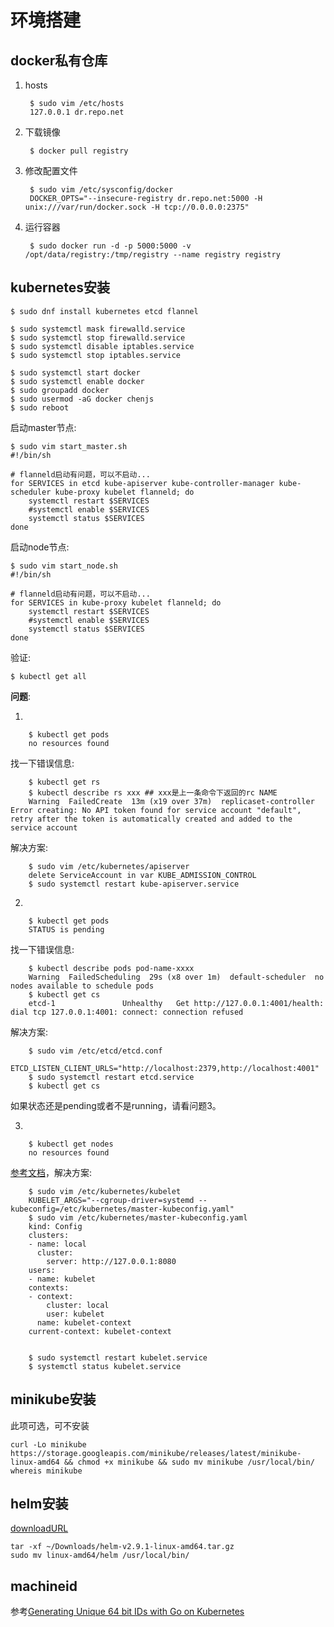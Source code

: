 # 环境搭建

## docker私有仓库

1. hosts

        $ sudo vim /etc/hosts
        127.0.0.1 dr.repo.net

2. 下载镜像

        $ docker pull registry

3. 修改配置文件

        $ sudo vim /etc/sysconfig/docker
        DOCKER_OPTS="--insecure-registry dr.repo.net:5000 -H unix:///var/run/docker.sock -H tcp://0.0.0.0:2375"

4. 运行容器

        $ sudo docker run -d -p 5000:5000 -v /opt/data/registry:/tmp/registry --name registry registry

## kubernetes安装

    $ sudo dnf install kubernetes etcd flannel

    $ sudo systemctl mask firewalld.service
    $ sudo systemctl stop firewalld.service
    $ sudo systemctl disable iptables.service
    $ sudo systemctl stop iptables.service

    $ sudo systemctl start docker
    $ sudo systemctl enable docker
    $ sudo groupadd docker
    $ sudo usermod -aG docker chenjs
    $ sudo reboot

启动master节点:

    $ sudo vim start_master.sh
    #!/bin/sh

    # flanneld启动有问题，可以不启动...
    for SERVICES in etcd kube-apiserver kube-controller-manager kube-scheduler kube-proxy kubelet flanneld; do
        systemctl restart $SERVICES
        #systemctl enable $SERVICES
        systemctl status $SERVICES
    done

启动node节点:

    $ sudo vim start_node.sh
    #!/bin/sh

    # flanneld启动有问题，可以不启动...
    for SERVICES in kube-proxy kubelet flanneld; do
        systemctl restart $SERVICES
        #systemctl enable $SERVICES
        systemctl status $SERVICES
    done
    
验证:

    $ kubectl get all

**问题**:

1.

        $ kubectl get pods
        no resources found

找一下错误信息:

        $ kubectl get rs
        $ kubectl describe rs xxx ## xxx是上一条命令下返回的rc NAME
        Warning  FailedCreate  13m (x19 over 37m)  replicaset-controller  Error creating: No API token found for service account "default", retry after the token is automatically created and added to the service account

解决方案:

        $ sudo vim /etc/kubernetes/apiserver
        delete ServiceAccount in var KUBE_ADMISSION_CONTROL
        $ sudo systemctl restart kube-apiserver.service

2.
    
        $ kubectl get pods
        STATUS is pending

找一下错误信息:

        $ kubectl describe pods pod-name-xxxx
        Warning  FailedScheduling  29s (x8 over 1m)  default-scheduler  no nodes available to schedule pods
        $ kubectl get cs
        etcd-1               Unhealthy   Get http://127.0.0.1:4001/health: dial tcp 127.0.0.1:4001: connect: connection refused

解决方案:

        $ sudo vim /etc/etcd/etcd.conf
        ETCD_LISTEN_CLIENT_URLS="http://localhost:2379,http://localhost:4001"
        $ sudo systemctl restart etcd.service
        $ kubectl get cs

如果状态还是pending或者不是running，请看问题3。

3.

        $ kubectl get nodes
        no resources found
 
[参考文档](https://kubernetes.io/docs/getting-started-guides/fedora/fedora_manual_config/)，解决方案:

        $ sudo vim /etc/kubernetes/kubelet
        KUBELET_ARGS="--cgroup-driver=systemd --kubeconfig=/etc/kubernetes/master-kubeconfig.yaml"
        $ sudo vim /etc/kubernetes/master-kubeconfig.yaml
        kind: Config
        clusters:
        - name: local
          cluster:
            server: http://127.0.0.1:8080
        users:
        - name: kubelet
        contexts:
        - context:
            cluster: local
            user: kubelet
          name: kubelet-context
        current-context: kubelet-context

        
        $ sudo systemctl restart kubelet.service
        $ systemctl status kubelet.service 

## minikube安装

此项可选，可不安装

    curl -Lo minikube https://storage.googleapis.com/minikube/releases/latest/minikube-linux-amd64 && chmod +x minikube && sudo mv minikube /usr/local/bin/
    whereis minikube

## helm安装

[downloadURL](https://storage.googleapis.com/kubernetes-helm/helm-v2.9.1-linux-amd64.tar.gz)

    tar -xf ~/Downloads/helm-v2.9.1-linux-amd64.tar.gz 
    sudo mv linux-amd64/helm /usr/local/bin/

## machineid

参考[Generating Unique 64 bit IDs with Go on Kubernetes](https://outcrawl.com/generating-unique-ids-kubernetes/)
